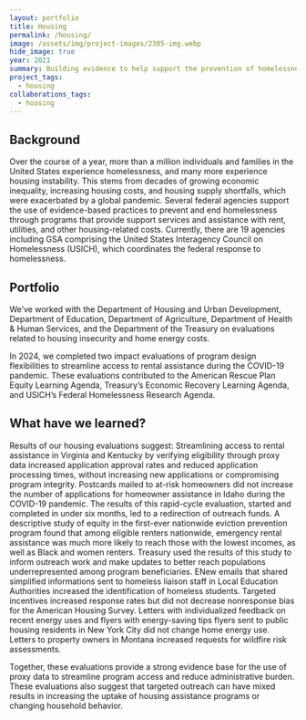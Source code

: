 ```yaml
---
layout: portfolio
title: Housing
permalink: /housing/
image: /assets/img/project-images/2305-img.webp
hide_image: true
year: 2021
summary: Building evidence to help support the prevention of homelessness and housing instability
project_tags:
  - housing
collaborations_tags:
  - housing
---
```


## Background
Over the course of a year, more than a million individuals and families in the United States experience homelessness, and many more experience housing instability. This stems from decades of growing economic inequality, increasing housing costs, and housing supply shortfalls, which were exacerbated by a global pandemic. Several federal agencies support the use of evidence-based practices to prevent and end homelessness through programs that provide support services and assistance with rent, utilities, and other housing-related costs. Currently, there are 19 agencies including GSA comprising the United States Interagency Council on Homelessness (USICH), which coordinates the federal response to homelessness.


## Portfolio
We’ve worked with the Department of Housing and Urban Development, Department of Education, Department of Agriculture, Department of Health & Human Services, and the Department of the Treasury on evaluations related to housing insecurity and home energy costs. 

In 2024, we completed two impact evaluations of program design flexibilities to streamline access to rental assistance during the COVID-19 pandemic. These evaluations contributed to the American Rescue Plan Equity Learning Agenda, Treasury’s Economic Recovery Learning Agenda, and USICH’s Federal Homelessness Research Agenda.   

## What have we learned?
Results of our housing evaluations suggest:
Streamlining access to rental assistance in Virginia and Kentucky by verifying eligibility through proxy data increased application approval rates and reduced application processing times, without increasing new applications or compromising program integrity.
Postcards mailed to at-risk homeowners did not increase the number of applications for homeowner assistance in Idaho during the COVID-19 pandemic. The results of this rapid-cycle evaluation, started and completed in under six months, led to a redirection of outreach funds.
A descriptive study of equity in the first-ever nationwide eviction prevention program found that among eligible renters nationwide, emergency rental assistance was much more likely to reach those with the lowest incomes, as well as Black and women renters. Treasury used the results of this study to inform outreach work and make updates to better reach populations underrepresented among program beneficiaries.
ENew emails that shared simplified informations sent to homeless liaison staff in Local Education Authorities increased the identification of homeless students.
Targeted incentives increased response rates but did not decrease nonresponse bias for the American Housing Survey.
Letters with individualized feedback on recent energy uses and flyers with energy-saving tips flyers sent to public housing residents in New York City did not change home energy use.
Letters to property owners in Montana increased requests for wildfire risk assessments.

Together, these evaluations provide a strong evidence base for the use of proxy data to streamline program access and reduce administrative burden. These evaluations also suggest that targeted outreach can have mixed results in increasing the uptake of housing assistance programs or changing household behavior.
